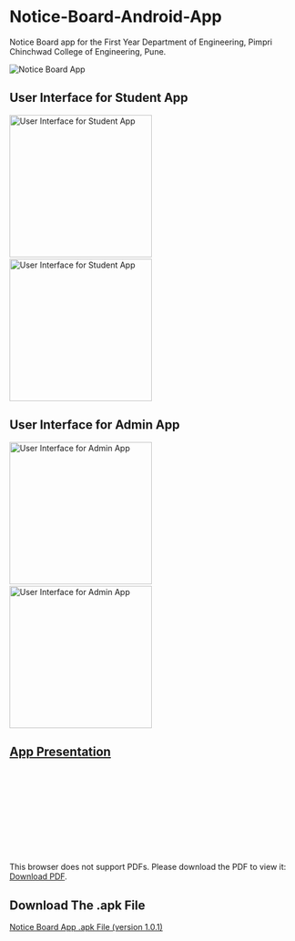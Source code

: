 # Notice-Board-Android-App
Notice Board app for the First Year Department of Engineering, Pimpri Chinchwad College of Engineering, Pune.


![Notice Board App](https://github.com/pcetspccoe/notice-board-android-app-fe-project/raw/master/Extras/Presentation%20Thumbnail.PNG)

## User Interface for Student App

<img src="https://github.com/pcetspccoe/notice-board-android-app-fe-project/raw/master/Extras/Screenshot_2019-04-15-17-20-22-073_com.pccoedevelopers.noticeboard.png" alt="User Interface for Student App" width="250"/>&nbsp;&nbsp;&nbsp;&nbsp;&nbsp;&nbsp;&nbsp;&nbsp;&nbsp;&nbsp;&nbsp;&nbsp;&nbsp;&nbsp;&nbsp;&nbsp;&nbsp;&nbsp;&nbsp;&nbsp;&nbsp;<img src="https://github.com/pcetspccoe/notice-board-android-app-fe-project/raw/master/Extras/Screenshot_2019-04-08-10-44-37-453_com.pccoedevelopers.noticeboard.png" alt="User Interface for Student App" width="250"/>


## User Interface for Admin App

<img src="https://github.com/pcetspccoe/notice-board-android-app-fe-project/raw/master/Extras/Screenshot_2019-04-08-10-45-01-143_com.ssoftwares.noticeboardadmin.png" alt="User Interface for Admin App" width="250"/>&nbsp;&nbsp;&nbsp;&nbsp;&nbsp;&nbsp;&nbsp;&nbsp;&nbsp;&nbsp;&nbsp;&nbsp;&nbsp;&nbsp;&nbsp;&nbsp;&nbsp;&nbsp;&nbsp;&nbsp;&nbsp;<img src="https://github.com/pcetspccoe/notice-board-android-app-fe-project/raw/master/Extras/Screenshot_2019-04-08-10-59-12-873_com.ssoftwares.noticeboardadmin.png" alt="User Interface for Admin App" width="250"/>


## [App Presentation](https://github.com/pcetspccoe/notice-board-android-app-fe-project/raw/master/Extras/Notice%20Board%20App%20Presentation.pdf)

<object data="https://github.com/pcetspccoe/notice-board-android-app-fe-project/raw/master/Extras/Notice%20Board%20App%20Presentation.pdf" type="application/pdf" width="700px" height="700px">
    <embed src="https://github.com/pcetspccoe/notice-board-android-app-fe-project/raw/master/Extras/Notice%20Board%20App%20Presentation.pdf">
        <p>This browser does not support PDFs. Please download the PDF to view it: <a href="http://yoursite.com/the.pdf">Download PDF</a>.</p>
    </embed>
</object>


## Download The .apk File

[Notice Board App .apk File (version 1.0.1)](https://github.com/pcetspccoe/notice-board-android-app-fe-project/raw/master/Extras/NoticeBoardApp%20v-1.0.1.apk)




